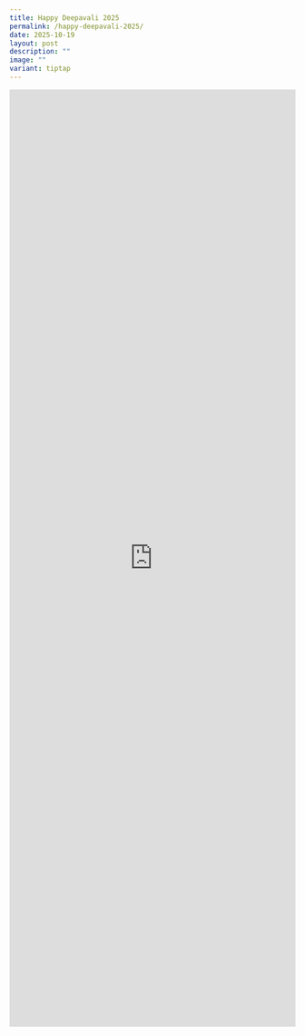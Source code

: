 ```yaml
---
title: Happy Deepavali 2025
permalink: /happy-deepavali-2025/
date: 2025-10-19
layout: post
description: ""
image: ""
variant: tiptap
---
```

<div class="iframe-wrapper">
<iframe style="border:none;overflow:hidden" height="1650" width="100%" allowfullscreen="true" frameborder="0" src="https://www.facebook.com/plugins/video.php?height=476&amp;href=https%3A%2F%2Fwww.facebook.com%2Falpshealthcaresupplychain%2Fvideos%2F25582593351343465%2F&amp;show_text=true&amp;width=380&amp;t=0"></iframe>
</div>
<p></p>